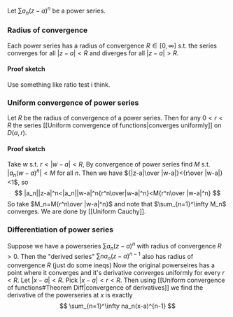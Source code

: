Let $\sum a_n(z-a)^n$ be a power series.
### Radius of convergence
Each power series has a radius of convergence $R\in[0,\infty]$ 
s.t. the series converges for all $|z-a|<R$ 
and diverges for all $|z-a|>R$.
#### Proof sketch
Use something like ratio test i think.

### Uniform convergence of power series
Let $R$ be the radius of convergence of a power series. 
Then for any $0<r<R$ the series [[Uniform convergence of functions|converges uniformly]] on $D(a,r)$.
#### Proof sketch
Take $w$ s.t. $r<|w-a|<R$, 
By convergence of power series find $M$ s.t. $|a_n(w-a)^n|<M$ for all $n$. 
Then we have ${|z-a|\over |w-a|}<{r\over |w-a|}<1$, so 
$$
|a_n||z-a|^n<|a_n||w-a|^n{r^n\over|w-a|^n}<M{r^n\over |w-a|^n}
$$
So take $M_n=M{r^n\over |w-a|^n}$ and note that $\sum_{n=1}^\infty M_n$ converges. 
We are done by [[Uniform Cauchy]].

### Differentiation of power series
Suppose we have a powerseries $\sum a_n(z-a)^n$ with radius of convergence $R>0$. 
Then the "derived series" $\sum na_n(z-a)^{n-1}$ also has radius of convergence $R$ 
(just do some ineqs)
Now the original powerseires has a point where it converges 
and it's derivative converges uniformly for every $r<R$. 
Let $|x-a|<R$. 
Pick $|x-a|<r<R$. 
Then using [[Uniform convergence of functions#Theorem Diff|convergence of derivatives]] we find the derivative of the powerseries at $x$ 
is exactly 
$$
\sum_{n=1}^\infty na_n(x-a)^{n-1}
$$
